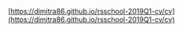 [https://dimitra86.github.io/rsschool-2019Q1-cv/cv](https://dimitra86.github.io/rsschool-2019Q1-cv/cv)